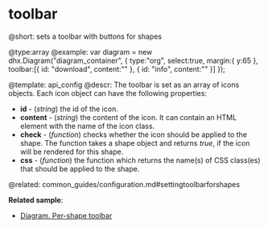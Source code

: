 toolbar
==========


@short:
sets a toolbar with buttons for shapes

@type:array
@example:
var diagram = new dhx.Diagram("diagram_container", { 
	type:"org", 
	select:true,
	margin:{
    	y:65
    },
    toolbar:[{
        id: "download",
        content:"<i class='dxi dxi-download'></i>"
    },
    {
        id: "info",
        content:"<i class='dxi dxi-information-outline'></i>"
    }]
});


@template: api_config
@descr:
The toolbar is set as an array of icons objects. Each icon object can have the following properties:

- **id** - (*string*) the id of the icon.
- **content** - (*string*) the content of the icon. It can contain an HTML element with the name of the icon class. 
- **check** - (*function*) checks whether the icon should be applied to the shape. The function takes a shape object and returns *true*, if the icon will be rendered for this shape.
- **css** - (*function*) the function which returns the name(s) of CSS class(es) that should be applied to the shape.


@related:
	common_guides/configuration.md#settingtoolbarforshapes

**Related sample**:
- [Diagram. Per-shape toolbar](https://snippet.dhtmlx.com/4if395hd)

